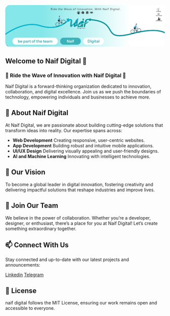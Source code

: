 [![image](../assets/Github-cover-image.png)](naifdigital-github-cover-image)

## Welcome to Naif Digital 🌊

### 🚴 Ride the Wave of Innovation with Naif Digital 🚴

Naif Digital is a forward-thinking organization dedicated to innovation, collaboration, and digital excellence. Join us as we push the boundaries of technology, empowering individuals and businesses to achieve more.

## 🌟 About Naif Digital

At Naif Digital, we are passionate about building cutting-edge solutions that transform ideas into reality. Our expertise spans across:

- **Web Development** Creating responsive, user-centric websites.
- **App Development** Building robust and intuitive mobile applications.
- **UI/UX Design** Delivering visually appealing and user-friendly designs.
- **AI and Machine Learning** Innovating with intelligent technologies.

## 🚀 Our Vision

To become a global leader in digital innovation, fostering creativity and delivering impactful solutions that reshape industries and improve lives.


## 🤝 Join Our Team

We believe in the power of collaboration. Whether you’re a developer, designer, or enthusiast, there’s a place for you at Naif Digital! Let’s create something extraordinary together.

## 📫 Connect With Us

Stay connected and up-to-date with our latest projects and announcements:

[Linkedin](https://linkedin.com/company/naifdigital)
[Telegram](https://t.me/naifdigital)


## 📜 License

naif digital follows the MIT License, ensuring our work remains open and accessible to everyone.